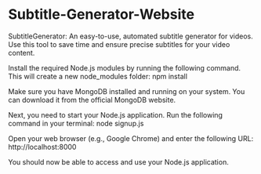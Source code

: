 # Subtitle-Generator-Website
SubtitleGenerator: An easy-to-use, automated subtitle generator for videos. Use this tool to save time and ensure precise subtitles for your video content.

Install the required Node.js modules by running the following command. This will create a new node_modules folder:
npm install


Make sure you have MongoDB installed and running on your system. You can download it from the official MongoDB website.

Next, you need to start your Node.js application. Run the following command in your terminal:
node signup.js

Open your web browser (e.g., Google Chrome) and enter the following URL:
http://localhost:8000

You should now be able to access and use your Node.js application.
